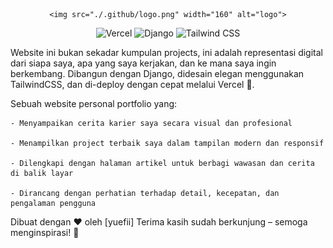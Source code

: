 <div align="center">

    <img src="./.github/logo.png" width="160" alt="logo">

</div>

<div align="center">

![Vercel](https://img.shields.io/badge/Vercel-000000?style=flat-square&logo=vercel&logoColor=white)
![Django](https://img.shields.io/badge/Django-092E20?style=flat-square&logo=django&logoColor=white)
![Tailwind CSS](https://img.shields.io/badge/Tailwind_CSS-06B6D4?style=flat-square&logo=tailwindcss&logoColor=white)

</div>

Website ini bukan sekadar kumpulan projects, ini adalah representasi digital dari siapa saya, apa yang saya kerjakan, dan ke mana saya ingin berkembang. Dibangun dengan Django, didesain elegan menggunakan TailwindCSS, dan di-deploy dengan cepat melalui Vercel 🚀.

Sebuah website personal portfolio yang:

    - Menyampaikan cerita karier saya secara visual dan profesional

    - Menampilkan project terbaik saya dalam tampilan modern dan responsif

    - Dilengkapi dengan halaman artikel untuk berbagi wawasan dan cerita di balik layar

    - Dirancang dengan perhatian terhadap detail, kecepatan, dan pengalaman pengguna

Dibuat dengan ❤️ oleh [yuefii]
Terima kasih sudah berkunjung – semoga menginspirasi! 🙌

